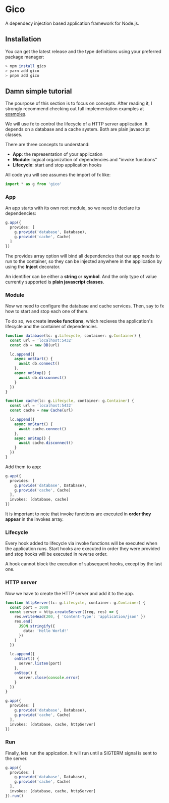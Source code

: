 # Gico

A dependecy injection based application framework for Node.js.

## Installation

You can get the latest release and the type definitions using your preferred package manager:

```sh
> npm install gico
> yarn add gico
> pnpm add gico
```

## Damn simple tutorial

The pourpose of this section is to focus on concepts. After reading it, I strongly recommend checking out full implementation examples at [examples](https://github.com/giacomoquinalia).

We will use fx to control the lifecycle of a HTTP server application. It depends on a database and a cache system. Both are plain javascript classes.

There are three concepts to understand:

- **App**: the representation of your application
- **Module**: logical organization of dependencies and "invoke functions"
- **Lifecycle**: start and stop application hooks

All code you will see assumes the import of fx like:

```ts
import * as g from 'gico'
```

### App

An app starts with its own root module, so we need to declare its dependencies:

```ts
g.app({
  provides: [
    g.provide('database', Database),
    g.provide('cache', Cache)
  ]
})
```

The provides array option will bind all dependencies that our app needs to run to the container, so they can be injected anywhere in the application by using the **Inject** decorator.

An identifier can be either a **string** or **symbol**. And the only type of value currently supported is **plain javascript classes**.

### Module

Now we need to configure the database and cache services. Then, say to fx how to start and stop each one of them.

To do so, we create **invoke functions**, which recieves the application's lifecycle and the container of dependencies.

```ts
function database(lc: g.Lifecycle, container: g.Container) {
  const url = 'localhost:5432'
  const db = new DB(url)

  lc.append({
    async onStart() {
      await db.connect()
    },
    async onStop() {
      await db.disconnect()
    }
  })
}

function cache(lc: g.Lifecycle, container: g.Container) {
  const url = 'localhost:5432'
  const cache = new Cache(url)

  lc.append({
    async onStart() {
      await cache.connect()
    },
    async onStop() {
      await cache.disconnect()
    }
  })
}
```

Add them to app:

```ts
g.app({
  provides: [
    g.provide('database', Database),
    g.provide('cache', Cache)
  ],
  invokes: [database, cache]
})
```

It is important to note that invoke functions are executed in **order they appear** in the invokes array.

### Lifecycle

Every hook added to lifecycle via invoke functions will be executed when the application runs. Start hooks are executed in order they were provided and stop hooks will be executed in reverse order.

A hook cannot block the execution of subsequent hooks, except by the last one.

### HTTP server

Now we have to create the HTTP server and add it to the app.

```ts
function httpServer(lc: g.Lifecycle, container: g.Container) {
  const port = 3000
  const server = http.createServer((req, res) => {
    res.writeHead(200, { 'Content-Type': 'application/json' })
    res.end(
      JSON.stringify({
        data: 'Hello World!'
      })
    )
  })

  lc.append({
    onStart() {
      server.listen(port)
    },
    onStop() {
      server.close(console.error)
    }
  })
}

g.app({
  provides: [
    g.provide('database', Database),
    g.provide('cache', Cache)
  ],
  invokes: [database, cache, httpServer]
})
```

### Run

Finally, lets run the applcation. It will run until a SIGTERM signal is sent to the server.

```ts
g.app({
  provides: [
    g.provide('database', Database),
    g.provide('cache', Cache)
  ],
  invokes: [database, cache, httpServer]
}).run()
```

